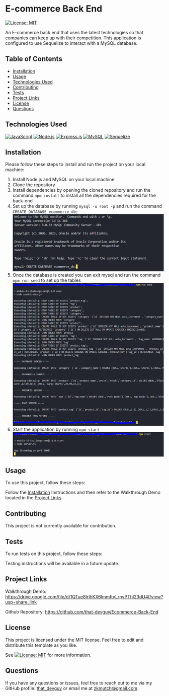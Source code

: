 # E-commerce Back End
[![License: MIT](https://img.shields.io/badge/License-MIT-yellow.svg)](https://opensource.org/licenses/MIT)
  
An E-commerce back end that uses the latest technologies so that companies can keep up with their competition. This application is configured to use Sequelize to interact with a MySQL database.
  
  
## Table of Contents

- [Installation](#installation)
- [Usage](#usage)
- [Technologies Used](#technologies-used)
- [Contributing](#contributing)
- [Tests](#tests)
- [Project Links](#project-links)
- [License](#license)
- [Questions](#questions)

## Technologies Used

[![JavaScript](https://img.shields.io/badge/JavaScript-ES6+-yellow)](https://www.ecma-international.org/ecma-262/)
[![Node.js](https://img.shields.io/badge/Node.js-v14.15.5-green)](https://nodejs.org/)
[![Express.js](https://img.shields.io/badge/Express.js-v4.17.1-lightgrey)](https://expressjs.com/)
[![MySQL](https://img.shields.io/badge/MySQL-v8.0-blue)](https://www.mysql.com/)
[![Sequelize](https://img.shields.io/badge/Sequelize-v6.6.2-blueviolet)](https://sequelize.org/)

## Installation

Please follow these steps to install and run the project on your local machine:
1. Install Node.js and MySQL on your local machine
2. Clone the repository
3. Install dependencies by opening the cloned repository and run the command `npm install` to install all the dependencies required for the back-end
4. Set up the database by running `mysql -u root -p` and run the command `CREATE DATABASE ecommerce_db;`
![Database Creation](/assets/images/create-database.JPG)
5. Once the database is created you can exit mysql and run the command `npm run seed` to set up the tables
![Install Seeds](/assets/images/run-seed.JPG)
6. Start the application by running `npm start`
![Starting the Application](/assets/images/npm-start.JPG)

## Usage
  
To use this project, follow these steps:

Follow the [Installation](#installation) Instructions and then refer to the Walkthrough Demo located in the [Project Links](#project-links)

## Contributing

This project is not currently available for contribution.


## Tests

To run tests on this project, follow these steps:

Testing instructions will be available in a future update.
  
## Project Links
  
Walkthrough Demo: https://drive.google.com/file/d/1QTue8IrIhKX6lmmftvLrpvPThl23dU4f/view?usp=share_link

Github Repository: https://github.com/that-devguy/Ecommerce-Back-End

## License

This project is licensed under the MIT license. Feel free to edit and distribute this template as you like.

See [![License: MIT](https://img.shields.io/badge/License-MIT-yellow.svg)](https://opensource.org/licenses/MIT) for more information.

## Questions

If you have any questions or issues, feel free to reach out to me via my GitHub profile: [that_devguy](https://github.com/that_devguy) or email me at zkmutch@gmail.com.
